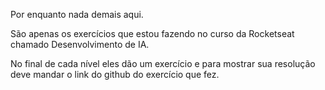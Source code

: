<p>Por enquanto nada demais aqui. </p>
<p>São apenas os exercícios que estou fazendo no curso da Rocketseat chamado Desenvolvimento de IA.</p>
<p>No final de cada nível eles dão um exercício e para mostrar sua resolução deve mandar o link do github do exercício que fez.</p>
